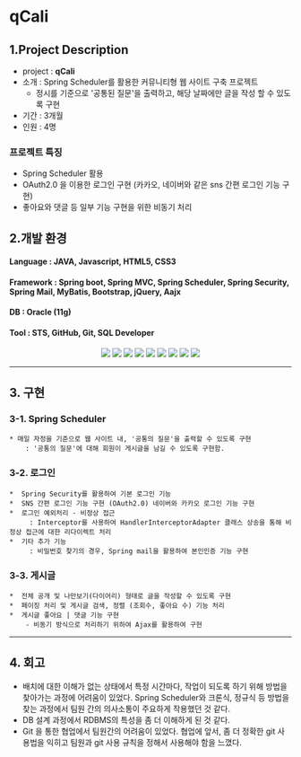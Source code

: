 # qCali
## 1.Project Description <br>

- project : <strong> qCali </strong> 
- 소개   : Spring Scheduler를 활용한 커뮤니티형 웹 사이트 구축 프로젝트 <br>
  - 정시를 기준으로 '공통된 질문'을 출력하고, 해당 날짜에만 글을 작성 할 수 있도록 구현 
- 기간  : 3개월 
- 인원        : 4명

      


### 프로젝트 특징 
 - Spring Scheduler 활용
 - OAuth2.0 을 이용한 로그인 구현 (카카오, 네이버와 같은 sns 간편 로그인 기능 구현)
 - 좋아요와 댓글 등 일부 기능 구현을 위한 비동기 처리


 ## 2.개발 환경 <br>

#### Language  : JAVA, Javascript, HTML5, CSS3
#### Framework : Spring boot, Spring MVC, Spring Scheduler, Spring Security, Spring Mail, MyBatis, Bootstrap, jQuery, Aajx
#### DB        : Oracle (11g)
#### Tool      : STS, GitHub, Git, SQL Developer
  
  <div align="center">
  <img src="https://img.shields.io/badge/Spring-6DB33F?style=for-the-badge&logo=Spring&logoColor=white"/> 
  <img src="https://img.shields.io/badge/JAVA-007396?style=for-the-badge&logo=Java&logoColor=white"/>
  <img src="https://img.shields.io/badge/Git-F05032?style=for-the-badge&logo=Git&logoColor=white"/>
  <img src="https://img.shields.io/badge/GitHub-181717?style=for-the-badge&logo=GitHub&logoColor=white"/>
  <img src="https://img.shields.io/badge/Oracle-F80000?style=for-the-badge&logo=Oracle&logoColor=white"/>
  <img src="https://img.shields.io/badge/Maven-C71A36?style=for-the-badge&logo=Maven&logoColor=white"/>
  <img src="https://img.shields.io/badge/JQuery-0769ad?style=for-the-badge&logo=JQuery&logoColor=white"/>
  <img src="https://img.shields.io/badge/JavaScript-F7DF1E?style=for-the-badge&logo=JavaScript&logoColor=white"/>
  <img src="https://img.shields.io/badge/Bootstrap-7952B3?style=for-the-badge&logo=Bootstrap&logoColor=white"/>
</div>
<hr>

## 3. 구현

###  3-1. Spring Scheduler
    * 매일 자정을 기준으로 웹 사이트 내, '공통의 질문'을 출력할 수 있도록 구현 
        : '공통의 질문'에 대해 회원이 게시글을 남길 수 있도록 구현함. 

###  3-2. 로그인
    *  Spring Security를 활용하여 기본 로그인 기능 
    *  SNS 간편 로그인 기능 구현 (OAuth2.0) 네이버와 카카오 로그인 기능 구현
    *  로그인 예외처리 - 비정상 접근 
         : Interceptor를 사용하여 HandlerInterceptorAdapter 클래스 상송을 통해 비정상 접근에 대한 리다이렉트 처리
    *  기타 추가 기능 
         : 비밀번호 찾기의 경우, Spring mail을 활용하여 본인인증 기능 구현

###  3-3. 게시글
    *  전체 공개 및 나만보기(다이어리) 형태로 글을 작성할 수 있도록 구현
    *  페이징 처리 및 게시글 검색, 정렬 (조회수, 좋아요 수) 기능 처리
    *  게시글 좋아요 | 댓글 기능 구현 
        - 비동기 방식으로 처리하기 위하여 Ajax를 활용하여 구현

<hr>

## 4. 회고

- 배치에 대한 이해가 없는 상태에서 특정 시간마다, 작업이 되도록 하기 위해 방법을 찾아가는 과정에 어려움이 있었다. Spring Scheduler와 크론식, 정규식 등 방법을 찾는 과정에서 팀원 간의 의사소통이 주요하게 작용했던 것 같다. 
- DB 설계 과정에서 RDBMS의 특성을 좀 더 이해하게 된 것 같다. 
- Git 을 통한 협업에서 팀원간의 어려움이 있었다. 협업에 앞서, 좀 더 정확한 git 사용법을 익히고 팀원과 git 사용 규칙을 정해서 사용해야 함을 느꼈다. 

